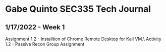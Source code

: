# Gabe Quinto SEC335 Tech Journal
1/17/2022 - Week 1
------
Assignment 1.2 - Installtion of Chrome Remote Desktop for Kali VM.\ 
Activity 1.2 - Passive Recon Group Assignment 
